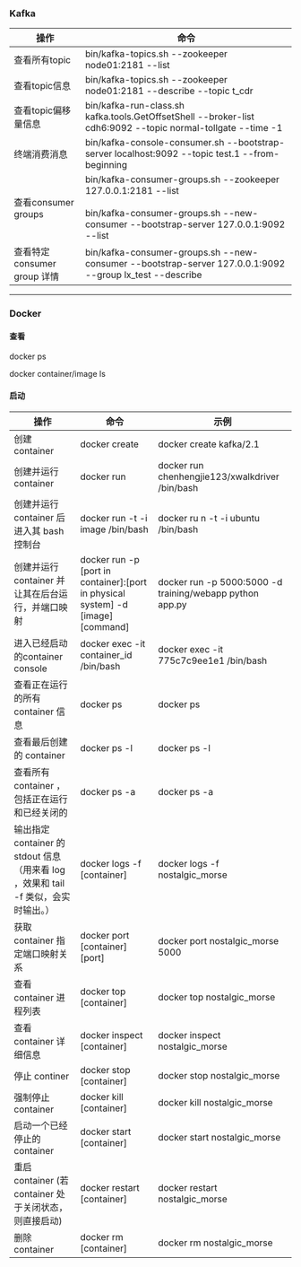 ### Kafka

| 操作                        | 命令                                                         |
| --------------------------- | ------------------------------------------------------------ |
| 查看所有topic               | bin/kafka-topics.sh --zookeeper node01:2181 --list           |
| 查看topic信息               | bin/kafka-topics.sh --zookeeper node01:2181 --describe --topic t_cdr |
| 查看topic偏移量信息         | bin/kafka-run-class.sh kafka.tools.GetOffsetShell --broker-list cdh6:9092 --topic normal-tollgate --time -1 |
| 终端消费消息                | bin/kafka-console-consumer.sh --bootstrap-server localhost:9092 --topic test.1 --from-beginning |
| 查看consumer groups         | bin/kafka-consumer-groups.sh --zookeeper 127.0.0.1:2181 --list<br /><br />bin/kafka-consumer-groups.sh --new-consumer --bootstrap-server 127.0.0.1:9092 --list |
| 查看特定consumer group 详情 | bin/kafka-consumer-groups.sh --new-consumer --bootstrap-server 127.0.0.1:9092 --group lx_test --describe |





----

### Docker

#### 查看

docker ps

docker container/image ls

#### 启动

| 操作 | 命令 |	示例 |
| --- | --- | --- |
| 创建 container	| docker create	| docker create kafka/2.1 |
|  创建并运行 container | docker run |	docker run chenhengjie123/xwalkdriver /bin/bash |
| 创建并运行 container 后进入其 bash 控制台 | 	docker run -t -i image /bin/bash | 	docker ru n -t -i ubuntu /bin/bash|
| 创建并运行 container 并让其在后台运行，并端口映射 |	docker run -p [port in container]:[port in physical system] -d [image] [command]	| docker run -p 5000:5000 -d training/webapp python app.py |
|  进入已经启动的container console | docker exec -it container_id /bin/bash | docker exec -it 775c7c9ee1e1 /bin/bash |
| 查看正在运行的所有 container 信息 |	docker ps	 | docker ps |
| 查看最后创建的 container | 	docker ps -l	| docker ps -l |
| 查看所有 container ，包括正在运行和已经关闭的 | 	docker ps -a	| docker ps -a |
| 输出指定 container 的 stdout 信息（用来看 log ，效果和 tail -f 类似，会实时输出。）| docker logs -f [container] |	docker logs -f nostalgic_morse |
| 获取 container 指定端口映射关系	 | docker port [container] [port] | 	docker port nostalgic_morse 5000 |
| 查看 container 进程列表	| docker top [container]	| docker top nostalgic_morse |
| 查看 container 详细信息	| docker inspect [container]	| docker inspect nostalgic_morse |
| 停止 continer	| docker stop [container]	 | docker stop nostalgic_morse |
| 强制停止 container |	docker kill [container]	 | docker kill nostalgic_morse |
| 启动一个已经停止的 container	| docker start [container]	| docker start nostalgic_morse |
| 重启 container (若 container 处于关闭状态，则直接启动)	| docker restart [container]	|docker restart nostalgic_morse |
| 删除 container |	docker rm [container]	| docker rm nostalgic_morse |

